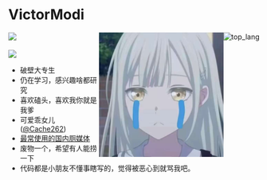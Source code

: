 # VictorModi
<img align="right" src="https://github-readme-stats.vercel.app/api/top-langs/?username=VictorModi&theme=dark"  alt="top_lang"/>
<img align="right" width="250px" height="250px" src="https://github.com/VictorModi/VictorModi/blob/main/img/cryingMutsumi.jpg">

<img src="https://spotify-github-profile.kittinanx.com/api/view?uid=31tkakwemqx2ktplrko5vcmxlpcq&cover_image=true&theme=novatorem&show_offline=true&background_color=121212&interchange=true&bar_color=53b14f&bar_color_cover=true">

<img align="center" src="https://github-readme-stats.vercel.app/api/?username=VictorModi&theme=dark"/></a>

+ 破壁大专生
+ 仍在学习，感兴趣啥都研究
+ 喜欢磕头，喜欢我你就是我爹
+ 可爱乖女儿 ([@Cache262](https://github.com/CaChe262))
+ [最常使用的国内厕媒体](https://space.bilibili.com/11337605)
+ 废物一个，希望有人能捞一下
+ 代码都是小朋友不懂事瞎写的，觉得被恶心到就骂我吧。
